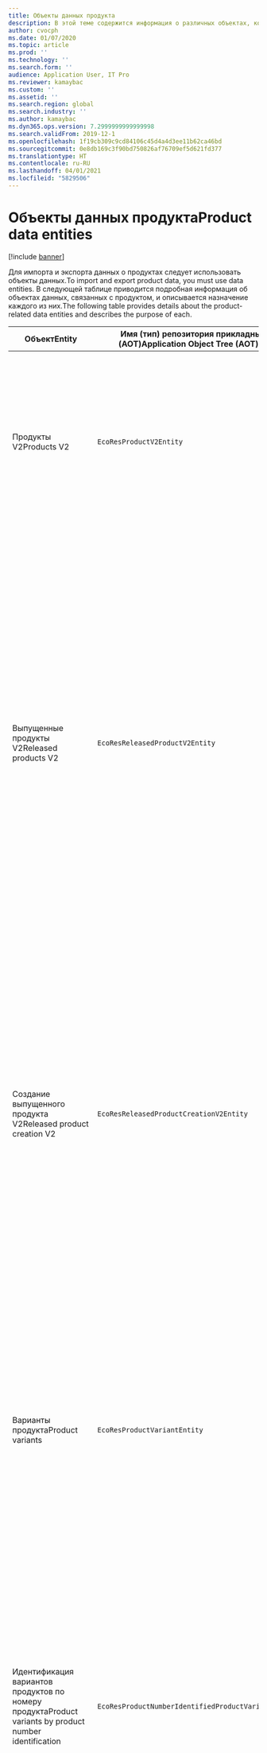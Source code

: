 ```yaml
---
title: Объекты данных продукта
description: В этой теме содержится информация о различных объектах, которые могут быть использованы для импорта и экспорта данных о продукции.
author: cvocph
ms.date: 01/07/2020
ms.topic: article
ms.prod: ''
ms.technology: ''
ms.search.form: ''
audience: Application User, IT Pro
ms.reviewer: kamaybac
ms.custom: ''
ms.assetid: ''
ms.search.region: global
ms.search.industry: ''
ms.author: kamaybac
ms.dyn365.ops.version: 7.2999999999999998
ms.search.validFrom: 2019-12-1
ms.openlocfilehash: 1f19cb309c9cd84106c45d4a4d3ee11b62ca46bd
ms.sourcegitcommit: 0e8db169c3f90bd750826af76709ef5d621fd377
ms.translationtype: HT
ms.contentlocale: ru-RU
ms.lasthandoff: 04/01/2021
ms.locfileid: "5829506"
---
```

# <a name="product-data-entities"></a><span data-ttu-id="f3254-103">Объекты данных продукта</span><span class="sxs-lookup"><span data-stu-id="f3254-103">Product data entities</span></span>

[!include [banner](../includes/banner.md)]

<span data-ttu-id="f3254-104">Для импорта и экспорта данных о продуктах следует использовать объекты данных.</span><span class="sxs-lookup"><span data-stu-id="f3254-104">To import and export product data, you must use data entities.</span></span> <span data-ttu-id="f3254-105">В следующей таблице приводится подробная информация об объектах данных, связанных с продуктом, и описывается назначение каждого из них.</span><span class="sxs-lookup"><span data-stu-id="f3254-105">The following table provides details about the product-related data entities and describes the purpose of each.</span></span>

| <span data-ttu-id="f3254-106">Объект</span><span class="sxs-lookup"><span data-stu-id="f3254-106">Entity</span></span> | <span data-ttu-id="f3254-107">Имя (тип) репозитория прикладных объектов (AOT)</span><span class="sxs-lookup"><span data-stu-id="f3254-107">Application Object Tree (AOT) name (type)</span></span> | <span data-ttu-id="f3254-108">Основание</span><span class="sxs-lookup"><span data-stu-id="f3254-108">Notes</span></span> |
|--------|-------------------------------------------|-------|
| <span data-ttu-id="f3254-109">Продукты V2</span><span class="sxs-lookup"><span data-stu-id="f3254-109">Products V2</span></span> | `EcoResProductV2Entity` | <span data-ttu-id="f3254-110">Этот объект используется для импорта и экспорта общих уникально идентифицируемых продуктов и шаблонов продуктов.</span><span class="sxs-lookup"><span data-stu-id="f3254-110">This entity is used to import and export shared products-distinct products and product masters.</span></span> <span data-ttu-id="f3254-111">Это позволяет обновлять.</span><span class="sxs-lookup"><span data-stu-id="f3254-111">It allows for updates.</span></span> <span data-ttu-id="f3254-112">Не поддерживает операции SQL на основе наборов.</span><span class="sxs-lookup"><span data-stu-id="f3254-112">It doesn't support set-based SQL operations.</span></span> <span data-ttu-id="f3254-113">Включено для протокола OData.</span><span class="sxs-lookup"><span data-stu-id="f3254-113">It's enabled for Open Data Protocol (OData).</span></span> |
| <span data-ttu-id="f3254-114">Выпущенные продукты V2</span><span class="sxs-lookup"><span data-stu-id="f3254-114">Released products V2</span></span> | `EcoResReleasedProductV2Entity` | <span data-ttu-id="f3254-115">Этот объект используется для импорта и экспорта выпущенных уникально идентифицируемых продуктов и шаблонов продуктов.</span><span class="sxs-lookup"><span data-stu-id="f3254-115">This entity is used to import and export released products-distinct products and product masters.</span></span> <span data-ttu-id="f3254-116">Это позволяет обновлять.</span><span class="sxs-lookup"><span data-stu-id="f3254-116">It allows for updates.</span></span> <span data-ttu-id="f3254-117">Требуется, чтобы общий продукт уже был создан.</span><span class="sxs-lookup"><span data-stu-id="f3254-117">It requires that the shared product already be created.</span></span> <span data-ttu-id="f3254-118">При импорте нового выпущенного продукта происходит выпуск общего продукта.</span><span class="sxs-lookup"><span data-stu-id="f3254-118">When a new released product is imported, a release of the shared product occurs.</span></span> <span data-ttu-id="f3254-119">Существуют также отдельные объекты, которые могут быть использованы для импорта и экспорта выпущенных шаблонов продуктов и выпущенных уникальных вариантов.</span><span class="sxs-lookup"><span data-stu-id="f3254-119">There are also separate entities that can be used to import and export released product masters and released distinct variants.</span></span> <span data-ttu-id="f3254-120">Этот объект не поддерживает операции SQL на основе наборов и удаление операций.</span><span class="sxs-lookup"><span data-stu-id="f3254-120">This entity doesn't support set-based SQL operations or delete operations.</span></span> <span data-ttu-id="f3254-121">Включено для OData.</span><span class="sxs-lookup"><span data-stu-id="f3254-121">It's enabled for OData.</span></span> |
| <span data-ttu-id="f3254-122">Создание выпущенного продукта V2</span><span class="sxs-lookup"><span data-stu-id="f3254-122">Released product creation V2</span></span> | `EcoResReleasedProductCreationV2Entity` | <span data-ttu-id="f3254-123">Этот объект используется для импорта общих продуктов и выпущенных продуктов за один шаг.</span><span class="sxs-lookup"><span data-stu-id="f3254-123">This entity is used to import shared products and released products in one step.</span></span> <span data-ttu-id="f3254-124">Хотя он поддерживает экспорт, это не рекомендуется, потому что целью объекта является создание продукта.</span><span class="sxs-lookup"><span data-stu-id="f3254-124">Although it supports exports, that use isn't recommended, because the purpose of the entity is product creation.</span></span> <span data-ttu-id="f3254-125">Не поддерживает обновления.</span><span class="sxs-lookup"><span data-stu-id="f3254-125">It doesn't support updates.</span></span> <span data-ttu-id="f3254-126">Поддерживает ограниченный набор полей (поля, которые доступны в диалоговом окне создания продукта).</span><span class="sxs-lookup"><span data-stu-id="f3254-126">It supports a limited set of fields (fields that are available in the product creation dialog box).</span></span> <span data-ttu-id="f3254-127">Не поддерживает операции SQL на основе наборов.</span><span class="sxs-lookup"><span data-stu-id="f3254-127">It doesn't support set-based SQL operations.</span></span> <span data-ttu-id="f3254-128">Не предоставляется через OData.</span><span class="sxs-lookup"><span data-stu-id="f3254-128">It isn't exposed through OData.</span></span> |
| <span data-ttu-id="f3254-129">Варианты продукта</span><span class="sxs-lookup"><span data-stu-id="f3254-129">Product variants</span></span> | `EcoResProductVariantEntity` | <span data-ttu-id="f3254-130">Этот объект используется для импорта и экспорта вариантов общего продукта.</span><span class="sxs-lookup"><span data-stu-id="f3254-130">This entity is used to import and export shared product variants.</span></span> <span data-ttu-id="f3254-131">Это позволяет обновлять.</span><span class="sxs-lookup"><span data-stu-id="f3254-131">It allows for updates.</span></span> <span data-ttu-id="f3254-132">Требует, чтобы значения аналитики уже были созданы.</span><span class="sxs-lookup"><span data-stu-id="f3254-132">It requires that dimension values already be created.</span></span> <span data-ttu-id="f3254-133">Ключом интеграции является шаблон продукта плюс аналитики продукта.</span><span class="sxs-lookup"><span data-stu-id="f3254-133">The integration key is the product master plus product dimensions.</span></span> <span data-ttu-id="f3254-134">Этот объект поддерживает операции SQL на основе наборов.</span><span class="sxs-lookup"><span data-stu-id="f3254-134">This entity doesn't support set-based SQL operations.</span></span> <span data-ttu-id="f3254-135">Включено для OData.</span><span class="sxs-lookup"><span data-stu-id="f3254-135">It's enabled for OData.</span></span> <span data-ttu-id="f3254-136">Поддерживает операции удаления.</span><span class="sxs-lookup"><span data-stu-id="f3254-136">It supports delete operations.</span></span> <span data-ttu-id="f3254-137">Он не может быть расширен за счет добавления новых аналитик продукта.</span><span class="sxs-lookup"><span data-stu-id="f3254-137">It can't be extended through the addition of new product dimensions.</span></span> |
| <span data-ttu-id="f3254-138">Идентификация вариантов продуктов по номеру продукта</span><span class="sxs-lookup"><span data-stu-id="f3254-138">Product variants by product number identification</span></span> | `EcoResProductNumberIdentifiedProductVariantEntity` | <span data-ttu-id="f3254-139">Этот объект используется для импорта и экспорта вариантов общего продукта.</span><span class="sxs-lookup"><span data-stu-id="f3254-139">This entity is used to import and export shared product variants.</span></span> <span data-ttu-id="f3254-140">Это позволяет обновлять.</span><span class="sxs-lookup"><span data-stu-id="f3254-140">It allows for updates.</span></span> <span data-ttu-id="f3254-141">Требует, чтобы значения аналитики уже были созданы.</span><span class="sxs-lookup"><span data-stu-id="f3254-141">It requires that dimension values already be created.</span></span> <span data-ttu-id="f3254-142">Ключом интеграции является номер продукта (в то время как ключом интеграции для объекта **Варианты продукта** является шаблон продукта плюс аналитики продукта).</span><span class="sxs-lookup"><span data-stu-id="f3254-142">The integration key is the product number (whereas the integration key for the **Product variants** entity is the product master plus product dimensions).</span></span> |
| <span data-ttu-id="f3254-143">Используемые варианты продукта</span><span class="sxs-lookup"><span data-stu-id="f3254-143">Released product variants</span></span> | `EcoResReleasedProductVariantEntity` | <span data-ttu-id="f3254-144">Этот объект используется для импорта и экспорта выпущенных вариантов продукта.</span><span class="sxs-lookup"><span data-stu-id="f3254-144">This entity is used to import and export released product variants.</span></span> <span data-ttu-id="f3254-145">Это позволяет обновлять.</span><span class="sxs-lookup"><span data-stu-id="f3254-145">It allows for updates.</span></span> <span data-ttu-id="f3254-146">Требуется, чтобы варианты общего продукта уже были созданы.</span><span class="sxs-lookup"><span data-stu-id="f3254-146">It requires that shared product variants already be created.</span></span> <span data-ttu-id="f3254-147">При импорте нового выпущенного варианта продукта происходит выпуск общего варианта продукта.</span><span class="sxs-lookup"><span data-stu-id="f3254-147">When a new released product variant is imported, a release of the shared product variant occurs.</span></span> <span data-ttu-id="f3254-148">Этот объект поддерживает операции SQL на основе наборов.</span><span class="sxs-lookup"><span data-stu-id="f3254-148">This entity doesn't support set-based SQL operations.</span></span> <span data-ttu-id="f3254-149">Включено для OData.</span><span class="sxs-lookup"><span data-stu-id="f3254-149">It's enabled for OData.</span></span> <span data-ttu-id="f3254-150">Хотя он поддерживает операции удаления, в настоящее время данные повреждаются из-за ошибки текущей платформы.</span><span class="sxs-lookup"><span data-stu-id="f3254-150">Although it supports delete operations, that use currently causes data corruption because of a bug in the current platform.</span></span> <span data-ttu-id="f3254-151">Этот объект не может быть расширен за счет добавления новых аналитик продукта.</span><span class="sxs-lookup"><span data-stu-id="f3254-151">This entity can't be extended through the addition of new product dimensions.</span></span> |
| <span data-ttu-id="f3254-152">Идентификация выпущенных вариантов продуктов по номеру продукта</span><span class="sxs-lookup"><span data-stu-id="f3254-152">Released product variants by product number identification</span></span> | `EcoResProductNumberIdentifiedReleasedProductVariantEntity` | <span data-ttu-id="f3254-153">Этот объект похож на объект **Выпущенные варианты продукта**, однако ключом интеграции является номер продукта, а не шаблон продукта плюс аналитики продукта.</span><span class="sxs-lookup"><span data-stu-id="f3254-153">This entity resembles the **Released product variants** entity, but the integration key is the product number instead of the product master plus product dimensions.</span></span> <span data-ttu-id="f3254-154">Он не может быть расширен за счет добавления новых аналитик продукта.</span><span class="sxs-lookup"><span data-stu-id="f3254-154">It can be extended through the addition of new product dimensions.</span></span> |
| <span data-ttu-id="f3254-155">Запущенные в производство продукты продажи</span><span class="sxs-lookup"><span data-stu-id="f3254-155">Sellable released products</span></span> | `EcoResSellableReleasedProductEntity` | <span data-ttu-id="f3254-156">Этот объект используется для экспорта только продаваемых продуктов.</span><span class="sxs-lookup"><span data-stu-id="f3254-156">This entity is used to export only sellable products.</span></span> <span data-ttu-id="f3254-157">Продукты, которые могут продаваться, — это продукты, имеющие информацию, необходимую для использования в заказе на продажу.</span><span class="sxs-lookup"><span data-stu-id="f3254-157">Sellable products are products that have the information that they require in order to be used in a sales order.</span></span> <span data-ttu-id="f3254-158">Те же правила применяются при проверке продукта с помощью функции **Проверить** на странице **Выпущенные продукты**.</span><span class="sxs-lookup"><span data-stu-id="f3254-158">The same rules apply when a product is validated by using the **Validate** function on the **Released products** page.</span></span> |
| <span data-ttu-id="f3254-159">Выпущенные уникально идентифицируемые продукты V2</span><span class="sxs-lookup"><span data-stu-id="f3254-159">Released Distinct products V2</span></span> | `EcoResDistinctProductV2Entity` | <span data-ttu-id="f3254-160">Этот объект используется для экспорта только уникально идентифицируемых продуктов.</span><span class="sxs-lookup"><span data-stu-id="f3254-160">This entity is used to export distinct products.</span></span> <span data-ttu-id="f3254-161">Такие уникально идентифицируемые продукты могут быть продуктами, продуктами подтипа и вариантами продукта.</span><span class="sxs-lookup"><span data-stu-id="f3254-161">Those distinct products can be products, subtype products, and product variants.</span></span> |
| <span data-ttu-id="f3254-162">Шаблоны выпущенных продуктов V2</span><span class="sxs-lookup"><span data-stu-id="f3254-162">Released products masters V2</span></span> | `EcoResProductMasterV2Entity` | <span data-ttu-id="f3254-163">Этот объект используется для импорта и экспорта шаблонов продукта.</span><span class="sxs-lookup"><span data-stu-id="f3254-163">This entity is used to import and export product masters.</span></span> <span data-ttu-id="f3254-164">Он не включен для управления данными.</span><span class="sxs-lookup"><span data-stu-id="f3254-164">It isn't enabled for data management.</span></span> |
| <span data-ttu-id="f3254-165">Номенклатура — штрих-код</span><span class="sxs-lookup"><span data-stu-id="f3254-165">Item - barcode</span></span> | `EcoResProductBarcodeEntityV3` | <span data-ttu-id="f3254-166">Этот объект используется для экспорта продуктов и штрих-кодов.</span><span class="sxs-lookup"><span data-stu-id="f3254-166">This entity is used to export products and bar codes.</span></span> <span data-ttu-id="f3254-167">Эта сущность не позволяет отслеживать изменения, обновлять или удалять.</span><span class="sxs-lookup"><span data-stu-id="f3254-167">This entity doesn't allow change tracking, updates, or deletes.</span></span> <span data-ttu-id="f3254-168">Чтобы использовать отслеживание изменений, обновления или удаления в штрих-кодах, используйте сущность **Ассоциация "номенклатура — штрих-код"**.</span><span class="sxs-lookup"><span data-stu-id="f3254-168">To use change tracking, updates, or deletes on barcodes, use the **Item - barcode association** entity.</span></span> |
| <span data-ttu-id="f3254-169">Ассоциация "номенклатура — штрихкод"</span><span class="sxs-lookup"><span data-stu-id="f3254-169">Item - barcode association</span></span> | `EcoResProductBarcodeAssociationEntity` | <span data-ttu-id="f3254-170">Этот объект используется для экспорта продуктов и штрих-кодов.</span><span class="sxs-lookup"><span data-stu-id="f3254-170">This entity is used to export products and bar codes.</span></span> <span data-ttu-id="f3254-171">Она позволяет отслеживать изменения, обновлять и удалять.</span><span class="sxs-lookup"><span data-stu-id="f3254-171">It allows change tracking, updates, and deletes.</span></span> <span data-ttu-id="f3254-172">Чтобы использовать эту сущность, функция *улучшения "номенклатура — штрих-код"* должна быть включена в [управлении функциями](../../fin-ops-core/fin-ops/get-started/feature-management/feature-management-overview.md).</span><span class="sxs-lookup"><span data-stu-id="f3254-172">To use the entity, the feature *Item - barcode improvements* must be enabled in [feature management](../../fin-ops-core/fin-ops/get-started/feature-management/feature-management-overview.md).</span></span> <span data-ttu-id="f3254-173">Ее ключ сущности — `AssociationID`, который создает связь между штрих-кодом и продуктом.</span><span class="sxs-lookup"><span data-stu-id="f3254-173">Its entity key is `AssociationID`, which creates the association between the barcode and the product.</span></span> <span data-ttu-id="f3254-174">Чтобы добавить поддержку для этого ключа, при включении функции таблица `InventitemBarcodeAssociation` будет заполнена для существующих данных штрих-кодов номенклатур.</span><span class="sxs-lookup"><span data-stu-id="f3254-174">To add support for this key, the table `InventitemBarcodeAssociation` will be populated for existing item barcode data when you turn on the feature.</span></span> <span data-ttu-id="f3254-175">Таблица заполняется пакетным заданием, и если таблица штрих-кодов имеет большое число записей, выполнение пакетного задания может занять значительное время.</span><span class="sxs-lookup"><span data-stu-id="f3254-175">The table is populated using a batch job and if your barcode table has a large number of records, it could take significant time to run the batch job.</span></span> <span data-ttu-id="f3254-176">Поэтому рекомендуется запланировать включение этой функции (и, таким образом, запустить пакетное задание) в такое время, которое удовлетворяет вашему бизнес-графику.</span><span class="sxs-lookup"><span data-stu-id="f3254-176">Therefore, we recommend that you plan to enable the feature (and therefore run the batch job) at a time that fits your business schedule.</span></span> |
| <span data-ttu-id="f3254-177">Состояния жизненного цикла продукта</span><span class="sxs-lookup"><span data-stu-id="f3254-177">Product lifecycle states</span></span> | `EcoResProductLifecycleSateEntity` | <span data-ttu-id="f3254-178">Этот объект используется для импорта и экспорта различных состояний жизненного цикла продукта, которые могут быть назначены продукту.</span><span class="sxs-lookup"><span data-stu-id="f3254-178">This entity is used to import and export the different product lifecycle states that can be assigned to a product.</span></span> |

> [!NOTE]
> <span data-ttu-id="f3254-179">Вы можете использовать информационный объект **Выпущенные продукты V2** для импорта продуктов в систему только в том случае, если общий продукт уже создан.</span><span class="sxs-lookup"><span data-stu-id="f3254-179">You can use the **Released Products V2** data entity to import products into the system only if the shared product has already been created.</span></span> <span data-ttu-id="f3254-180">В противном случае для импорта продуктов в систему необходимо использовать информационный объект **Создание продукта**.</span><span class="sxs-lookup"><span data-stu-id="f3254-180">Otherwise, to import products into the system, you must use the **Product creation** data entity.</span></span>


[!INCLUDE[footer-include](../../includes/footer-banner.md)]